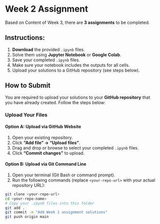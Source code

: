 # Week 2 Assignment

Based on Content of Week 3, there are **3 assignments** to be completed.

## Instructions:
1. **Download** the provided `.ipynb` files.
2. Solve them using **Jupyter Notebook** or **Google Colab**.
3. Save your completed `.ipynb` files.  
4. Make sure your notebook includes the outputs for all cells.
5. Upload your solutions to a GitHub repository (see steps below).

## How to Submit

You are required to upload your solutions to your **GitHub repository** that you have already created. Follow the steps below:

### Upload Your Files

#### Option A: Upload via GitHub Website

1. Open your existing repository.
2. Click **“Add file” → “Upload files”**.
3. Drag and drop or browse to select your completed `.ipynb` files.
4. Click **“Commit changes”** to upload.

#### Option B: Upload via Git Command Line

1. Open your terminal (Git Bash or command prompt).
2. Run the following commands (replace `<your-repo-url>` with your actual repository URL):

```bash
git clone <your-repo-url>
cd <your-repo-name>
# Copy your .ipynb files into this folder
git add .
git commit -m "Add Week 1 assignment solutions"
git push origin main